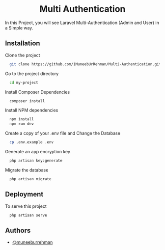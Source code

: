 <h1 align="center">Multi Authentication</h1>


In this Project, you will see Laravel Multi-Authentication (Admin and User) in a Simple way.



## Installation

Clone the project

```bash
  git clone https://github.com/1MuneebUrRehman/Multi-Authentication.git
```

Go to the project directory

```bash
  cd my-project
```
Install Composer Dependencies
```bash
  composer install
```

Install NPM dependencies

```bash
  npm install
  npm run dev

```

Create a copy of your .env file and Change the Database

```bash
  cp .env.example .env
```

Generate an app encryption key

```bash
  php artisan key:generate
```

Migrate the database

```bash
  php artisan migrate
```

  
## Deployment

To serve this project

```bash
  php artisan serve
```

  
## Authors

- [@muneeburrehman](https://www.github.com/1muneeburrehman)

  
